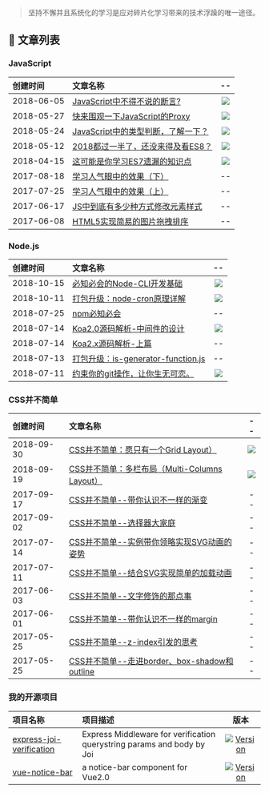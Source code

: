 > 坚持不懈并且系统化的学习是应对碎片化学习带来的技术浮躁的唯一途径。

## 🎉 文章列表

### JavaScript

| 创建时间 | 文章名称  | -- |
| :------ | :------------------------------------------------------------------------------- | :---: |
| 2018-06-05 | [JavaScript中不得不说的断言?](https://github.com/15751165579/Blog/issues/17) | [![](https://badge.juejin.im/entry/5b1684676fb9a01e6c0b391d/likes.svg?style=plastic)](https://juejin.im/post/5b1683bee51d4506d73f176b) |
| 2018-05-27 | [快来围观一下JavaScript的Proxy](https://github.com/15751165579/Blog/issues/16)  | [![](https://badge.juejin.im/entry/5b0938166fb9a07ac23b3118/likes.svg?style=plastic)](https://juejin.im/post/5b09234d6fb9a07acf569905) |
| 2018-05-24 | [JavaScript中的类型判断，了解一下？](https://github.com/15751165579/Blog/issues/15) | [![](https://badge.juejin.im/entry/5b055559f265da0b7e0ca334/likes.svg?style=plastic)](https://juejin.im/post/5b0554c86fb9a07acb3d3ddc) |
| 2018-05-12 | [2018都过一半了，还没来得及看ES8？](https://github.com/15751165579/Blog/issues/14) | [![](https://badge.juejin.im/entry/5af56e1c6fb9a07aae153cc9/likes.svg?style=plastic)](https://juejin.im/post/5af564cff265da0b7c07552f) |
| 2018-04-15 | [这可能是你学习ES7遗漏的知识点](https://github.com/15751165579/Blog/issues/13) | [![](https://badge.juejin.im/entry/5adc3a336fb9a07aa349d6f2/likes.svg?style=plastic)](https://juejin.im/post/5adc38c0f265da0ba17c179f) |
| 2017-08-18 | [学习人气眼中的效果（下）](https://github.com/15751165579/Blog/issues/10) | -- |
| 2017-07-25 | [学习人气眼中的效果（上）](https://github.com/15751165579/Blog/issues/9) | -- |
| 2017-06-17 | [JS中到底有多少种方式修改元素样式](https://github.com/15751165579/Blog/issues/6) | -- |
| 2017-06-08 | [HTML5实现简易的图片拖拽排序](https://github.com/15751165579/Blog/issues/5) | -- |

### Node.js

| 创建时间 | 文章名称 | -- |
| :--- | :--------------------------------------------------------------------------- | :---: |
| 2018-10-15 | [必知必会的Node-CLI开发基础](https://github.com/15751165579/Blog/issues/26) | [![](https://badge.juejin.im/entry/5bc49aba6fb9a05d035c0591/likes.svg?style=plastic)](https://juejin.im/post/5bc496196fb9a05d0f170694) |
| 2018-10-11 | [打包升级：node-cron原理详解](https://github.com/15751165579/Blog/issues/25) | [![](https://badge.juejin.im/entry/5bbe329c5188255c36333ff9/likes.svg?style=plastic)](https://juejin.im/post/5bbe213e5188255c4834d440) |
| 2018-07-25 | [npm必知必会](https://github.com/15751165579/Blog/issues/22) | -- |
| 2018-07-14 | [Koa2.0源码解析-中间件的设计](https://github.com/15751165579/Blog/issues/21) | [![](https://badge.juejin.im/entry/5b4f70ed5188251af121e2bb/likes.svg?style=plastic)](https://juejin.im/post/5b48d35f5188251aae328dd2) |
| 2018-07-14 | [Koa2.x源码解析-上篇](https://github.com/15751165579/Blog/issues/20) | -- |
| 2018-07-13 | [打包升级：is-generator-function.js](https://github.com/15751165579/Blog/issues/19) | -- |
| 2018-07-11 | [约束你的git操作，让你生无可恋。](https://github.com/15751165579/Blog/issues/18) | [![](https://badge.juejin.im/entry/5b44ed06f265da0f65236eec/likes.svg?style=plastic)](https://juejin.im/post/5b44d0cc5188251aa0162abe) |

### CSS并不简单

| 创建时间 | 文章名称 | -- |
| :--- | :--------------------------------------------------------------------------- | :---: |
| 2018-09-30 | [CSS并不简单：愿只有一个Grid Layout）](https://juejin.im/post/5bafb20f518825573058337d) | [![](https://badge.juejin.im/entry/5bafb2b6e51d450e7a250223/likes.svg?style=plastic)](https://juejin.im/post/5bafb20f518825573058337d) |
| 2018-09-19 | [CSS并不简单：多栏布局（Multi-Columns Layout）](https://github.com/15751165579/Blog/issues/23) | [![](https://badge.juejin.im/entry/5ba272b0e51d450e79036a4d/likes.svg?style=plastic)](https://juejin.im/post/5af2b9926fb9a07aa34a3fbd) |
| 2017-09-17 | [CSS并不简单--带你认识不一样的渐变](https://github.com/15751165579/Blog/issues/12) | -- |
| 2017-09-02 | [CSS并不简单--选择器大家庭](https://github.com/15751165579/Blog/issues/11) | -- |
| 2017-07-14 | [CSS并不简单--实例带你领略实现SVG动画的姿势](https://github.com/15751165579/Blog/issues/8) | -- |
| 2017-07-11 | [CSS并不简单--结合SVG实现简单的加载动画](https://github.com/15751165579/Blog/issues/7) | -- |
| 2017-06-03 | [CSS并不简单--文字修饰的那点事](https://github.com/15751165579/Blog/issues/4) | -- |
| 2017-06-01 | [CSS并不简单--带你认识不一样的margin](https://github.com/15751165579/Blog/issues/3) | -- |
| 2017-05-25 | [CSS并不简单--z-index引发的思考](https://github.com/15751165579/Blog/issues/2) | -- |
| 2017-05-25 | [CSS并不简单--走进border、box-shadow和outline](https://github.com/15751165579/Blog/issues/1) | -- |


### 我的开源项目

| 项目名称 | 项目描述 | 版本 |
| :--- | :--------------------------------------------------------------------------- | :---: |
| [express-joi-verification](https://github.com/15751165579/express-joi-verification) | Express Middleware for verification querystring params and body by Joi | <a href="https://www.npmjs.com/package/express-joi-verification"><img src="https://img.shields.io/npm/v/express-joi-verification.svg" alt="Version"></a> |
| [vue-notice-bar](https://github.com/15751165579/vue-notice-bar) | a notice-bar component for Vue2.0 | <a href="https://www.npmjs.com/package/vue-notice-bar"><img src="https://img.shields.io/npm/v/vue-notice-bar.svg" alt="Version"></a> |
